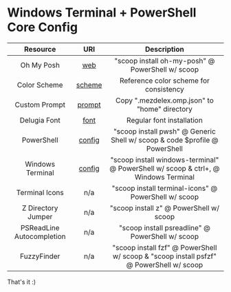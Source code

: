 # Windows Terminal + PowerShell Core Config

Resource|URI|Description
|:-:|:-:|:-:|
Oh My Posh|[web](https://ohmyposh.dev/docs/installation/windows)|"scoop install oh-my-posh" @ PowerShell w/ scoop
Color Scheme|[scheme](https://github.com/morhetz/gruvbox/blob/master/colors/gruvbox.vim)|Reference color scheme for consistency
Custom Prompt|[prompt](https://github.com/mezdelex/WindowsTerminalPowershellCoreConfig/blob/main/.mezdelex.omp.json)|Copy ".mezdelex.omp.json" to "home" directory
Delugia Font|[font](https://github.com/adam7/delugia-code)|Regular font installation
PowerShell|[config](https://github.com/mezdelex/WindowsTerminalPowershellCoreConfig/blob/main/Microsoft.PowerShell_profile.ps1)|"scoop install pwsh" @ Generic Shell w/ scoop & code $profile @ PowerShell
Windows Terminal|[config](https://github.com/mezdelex/WindowsTerminalPowershellCoreConfig/blob/main/settings.json)|"scoop install windows-terminal" @ PowerShell w/ scoop & ctrl+, @ Windows Terminal
Terminal Icons|n/a|"scoop install terminal-icons" @ PowerShell w/ scoop
Z Directory Jumper|n/a|"scoop install z" @ PowerShell w/ scoop
PSReadLine Autocompletion|n/a|"scoop install psreadline" @ PowerShell w/ scoop
FuzzyFinder|n/a|"scoop install fzf" @ PowerShell w/ scoop & "scoop install psfzf" @ PowerShell w/ scoop

That's it :)
